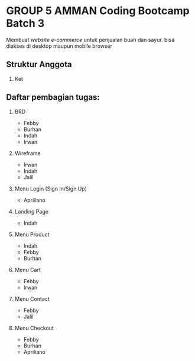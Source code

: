 # GROUP 5 AMMAN Coding Bootcamp Batch 3
Membuat *website e-commerce* untuk penjualan buah dan sayur.
bisa diakses di desktop maupun mobile browser

## Struktur Anggota
1. Ket
## Daftar pembagian tugas:
1. BRD

    - Febby
    - Burhan
    - Indah
    - Irwan

2. Wireframe

    - Irwan
    - Indah
    - Jalil

3. Menu Login (Sign In/Sign Up)

    - Apriliano

4. Landing Page

    - Indah

5. Menu Product

    - Indah
    - Febby
    - Burhan
6. Menu Cart

    - Febby
    - Irwan

7. Menu Contact

    - Febby
    - Jalil
8. Menu Checkout

    - Febby
    - Burhan
    - Apriliano
    